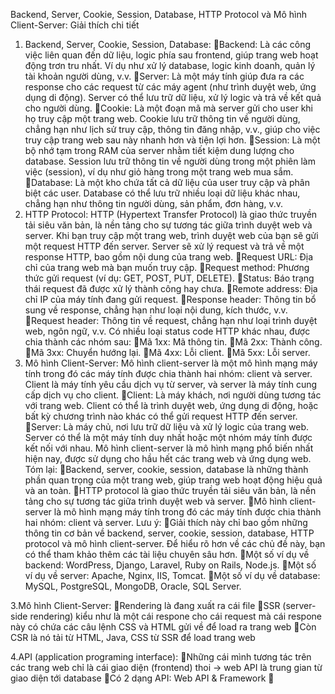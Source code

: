 Backend, Server, Cookie, Session, Database, HTTP Protocol và Mô hình Client-Server: Giải thích chi tiết
1. Backend, Server, Cookie, Session, Database:
Backend: Là các công việc liên quan đến dữ liệu, logic phía sau frontend, giúp trang web hoạt động trơn tru nhất. Ví dụ như xử lý database, logic kinh doanh, quản lý tài khoản người dùng, v.v.
Server: Là một máy tính giúp đưa ra các response cho các request từ các máy agent (như trình duyệt web, ứng dụng di động). Server có thể lưu trữ dữ liệu, xử lý logic và trả về kết quả cho người dùng.
Cookie: Là một đoạn mã mà server gửi cho user khi họ truy cập một trang web. Cookie lưu trữ thông tin về người dùng, chẳng hạn như lịch sử truy cập, thông tin đăng nhập, v.v., giúp cho việc truy cập trang web sau này nhanh hơn và tiện lợi hơn.
Session: Là một bộ nhớ tạm trong RAM của server nhằm tiết kiệm dung lượng cho database. Session lưu trữ thông tin về người dùng trong một phiên làm việc (session), ví dụ như giỏ hàng trong một trang web mua sắm.
Database: Là một kho chứa tất cả dữ liệu của user truy cập và phân biệt các user. Database có thể lưu trữ nhiều loại dữ liệu khác nhau, chẳng hạn như thông tin người dùng, sản phẩm, đơn hàng, v.v.
2. HTTP Protocol:
HTTP (Hypertext Transfer Protocol) là giao thức truyền tải siêu văn bản, là nền tảng cho sự tương tác giữa trình duyệt web và server. Khi bạn truy cập một trang web, trình duyệt web của bạn sẽ gửi một request HTTP đến server. Server sẽ xử lý request và trả về một response HTTP, bao gồm nội dung của trang web.
Request URL: Địa chỉ của trang web mà bạn muốn truy cập.
Request method: Phương thức gửi request (ví dụ: GET, POST, PUT, DELETE).
Status: Báo trạng thái request đã được xử lý thành công hay chưa.
Remote address: Địa chỉ IP của máy tính đang gửi request.
Response header: Thông tin bổ sung về response, chẳng hạn như loại nội dung, kích thước, v.v.
Request header: Thông tin về request, chẳng hạn như loại trình duyệt web, ngôn ngữ, v.v.
Có nhiều loại status code HTTP khác nhau, được chia thành các nhóm sau:
Mã 1xx: Mã thông tin.
Mã 2xx: Thành công.
Mã 3xx: Chuyển hướng lại.
Mã 4xx: Lỗi client.
Mã 5xx: Lỗi server.
3. Mô hình Client-Server:
Mô hình client-server là một mô hình mạng máy tính trong đó các máy tính được chia thành hai nhóm: client và server. Client là máy tính yêu cầu dịch vụ từ server, và server là máy tính cung cấp dịch vụ cho client.
Client: Là máy khách, nơi người dùng tương tác với trang web. Client có thể là trình duyệt web, ứng dụng di động, hoặc bất kỳ chương trình nào khác có thể gửi request HTTP đến server.
Server: Là máy chủ, nơi lưu trữ dữ liệu và xử lý logic của trang web. Server có thể là một máy tính duy nhất hoặc một nhóm máy tính được kết nối với nhau.
Mô hình client-server là mô hình mạng phổ biến nhất hiện nay, được sử dụng cho hầu hết các trang web và ứng dụng web.
Tóm lại:
Backend, server, cookie, session, database là những thành phần quan trọng của một trang web, giúp trang web hoạt động hiệu quả và an toàn.
HTTP protocol là giao thức truyền tải siêu văn bản, là nền tảng cho sự tương tác giữa trình duyệt web và server.
Mô hình client-server là mô hình mạng máy tính trong đó các máy tính được chia thành hai nhóm: client và server.
Lưu ý:
Giải thích này chỉ bao gồm những thông tin cơ bản về backend, server, cookie, session, database, HTTP protocol và mô hình client-server. Để hiểu rõ hơn về các chủ đề này, bạn có thể tham khảo thêm các tài liệu chuyên sâu hơn.
Một số ví dụ về backend: WordPress, Django, Laravel, Ruby on Rails, Node.js.
Một số ví dụ về server: Apache, Nginx, IIS, Tomcat.
Một số ví dụ về database: MySQL, PostgreSQL, MongoDB, Oracle, SQL Server.


3.Mô hình Client-Server:
Rendering là đang xuất ra cái file 
SSR (server-side rendering) kiểu như là một cái respone cho cái request mà cái respone này có chứa các câu lệnh CSS và HTML gửi về để load ra trang web 
Còn CSR là nó tải từ HTML, Java, CSS từ SSR để load trang web 


4.API (application programing interface): 
Những cái mình tương tác trên các trang web chỉ là cái giao diện (frontend) thoi -> web API là trung gian từ giao diện tới database 
Có 2 dạng API: Web API & Framework 


